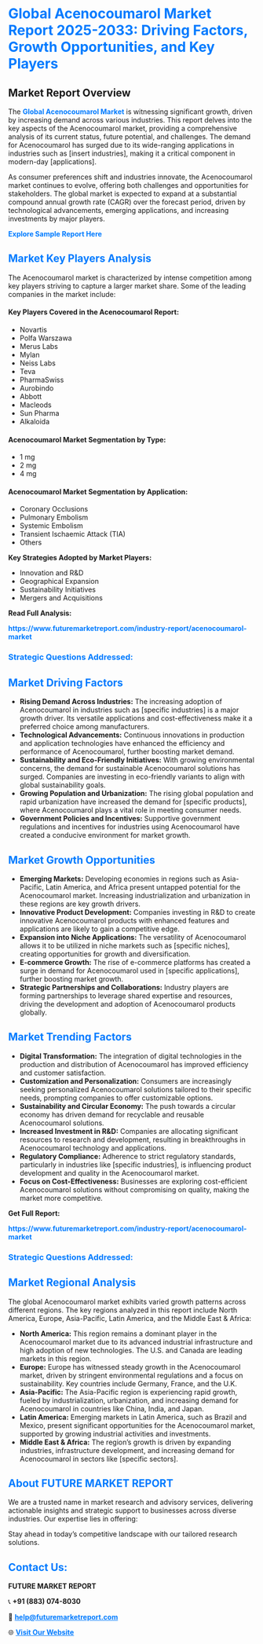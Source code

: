 <h1 style="color: #007BFF;">Global Acenocoumarol Market Report 2025-2033: Driving Factors, Growth Opportunities, and Key Players</h1>

<section id="overview">
<h2>Market Report Overview</h2>
<p>The <a href="https://www.futuremarketreport.com/industry-report/acenocoumarol-market" style="color: #007BFF; text-decoration: none;"><strong>Global Acenocoumarol Market</strong></a> is witnessing significant growth, driven by increasing demand across various industries. This report delves into the key aspects of the Acenocoumarol market, providing a comprehensive analysis of its current status, future potential, and challenges. The demand for Acenocoumarol has surged due to its wide-ranging applications in industries such as [insert industries], making it a critical component in modern-day [applications].</p>
<p>As consumer preferences shift and industries innovate, the Acenocoumarol market continues to evolve, offering both challenges and opportunities for stakeholders. The global market is expected to expand at a substantial compound annual growth rate (CAGR) over the forecast period, driven by technological advancements, emerging applications, and increasing investments by major players.</p>
</section>

<section id="overview">
<p><a href="https://www.futuremarketreport.com/request-sample/reportId=79499" style="color: #007BFF; text-decoration: none;"><strong>Explore Sample Report Here</strong></a></p>
</section>

<section id="key-players">
<h2 style="color: #007BFF;">Market Key Players Analysis</h2>
<p>The Acenocoumarol market is characterized by intense competition among key players striving to capture a larger market share. Some of the leading companies in the market include:</p>
<h4>Key Players Covered in the Acenocoumarol Report:</h4>
<ul><li>Novartis</li><li>Polfa Warszawa</li><li>Merus Labs</li><li>Mylan</li><li>Neiss Labs</li><li>Teva</li><li>PharmaSwiss</li><li>Aurobindo</li><li>Abbott</li><li>Macleods</li><li>Sun Pharma</li><li>Alkaloida</li></ul>
<h4>Acenocoumarol Market Segmentation by Type:</h4>
<ul><li>1 mg</li><li>2 mg</li><li>4 mg</li></ul>

<h4>Acenocoumarol Market Segmentation by Application:</h4>
<ul><li>Coronary Occlusions</li><li>Pulmonary Embolism</li><li>Systemic Embolism</li><li>Transient Ischaemic Attack (TIA)</li><li>Others</li></ul>
<p><strong>Key Strategies Adopted by Market Players:</strong></p>
<ul>
<li>Innovation and R&D</li>
<li>Geographical Expansion</li>
<li>Sustainability Initiatives</li>
<li>Mergers and Acquisitions</li>
</ul>
</section>

<section>
<p><strong>Read Full Analysis: </strong></p><a href="https://www.futuremarketreport.com/industry-report/acenocoumarol-market" style="color: #007BFF; text-decoration: none;"><strong>https://www.futuremarketreport.com/industry-report/acenocoumarol-market</strong></a>
<h3 style="color: #007BFF;">Strategic Questions Addressed:</h3>
</section>

<section id="driving-factors">
<h2 style="color: #007BFF;">Market Driving Factors</h2>
<ul>
<li><strong>Rising Demand Across Industries:</strong> The increasing adoption of Acenocoumarol in industries such as [specific industries] is a major growth driver. Its versatile applications and cost-effectiveness make it a preferred choice among manufacturers.</li>
<li><strong>Technological Advancements:</strong> Continuous innovations in production and application technologies have enhanced the efficiency and performance of Acenocoumarol, further boosting market demand.</li>
<li><strong>Sustainability and Eco-Friendly Initiatives:</strong> With growing environmental concerns, the demand for sustainable Acenocoumarol solutions has surged. Companies are investing in eco-friendly variants to align with global sustainability goals.</li>
<li><strong>Growing Population and Urbanization:</strong> The rising global population and rapid urbanization have increased the demand for [specific products], where Acenocoumarol plays a vital role in meeting consumer needs.</li>
<li><strong>Government Policies and Incentives:</strong> Supportive government regulations and incentives for industries using Acenocoumarol have created a conducive environment for market growth.</li>
</ul>
</section>

<section id="growth-opportunities">
<h2 style="color: #007BFF;">Market Growth Opportunities</h2>
<ul>
<li><strong>Emerging Markets:</strong> Developing economies in regions such as Asia-Pacific, Latin America, and Africa present untapped potential for the Acenocoumarol market. Increasing industrialization and urbanization in these regions are key growth drivers.</li>
<li><strong>Innovative Product Development:</strong> Companies investing in R&D to create innovative Acenocoumarol products with enhanced features and applications are likely to gain a competitive edge.</li>
<li><strong>Expansion into Niche Applications:</strong> The versatility of Acenocoumarol allows it to be utilized in niche markets such as [specific niches], creating opportunities for growth and diversification.</li>
<li><strong>E-commerce Growth:</strong> The rise of e-commerce platforms has created a surge in demand for Acenocoumarol used in [specific applications], further boosting market growth.</li>
<li><strong>Strategic Partnerships and Collaborations:</strong> Industry players are forming partnerships to leverage shared expertise and resources, driving the development and adoption of Acenocoumarol products globally.</li>
</ul>
</section>

<section id="trending-factors">
<h2 style="color: #007BFF;">Market Trending Factors</h2>
<ul>
<li><strong>Digital Transformation:</strong> The integration of digital technologies in the production and distribution of Acenocoumarol has improved efficiency and customer satisfaction.</li>
<li><strong>Customization and Personalization:</strong> Consumers are increasingly seeking personalized Acenocoumarol solutions tailored to their specific needs, prompting companies to offer customizable options.</li>
<li><strong>Sustainability and Circular Economy:</strong> The push towards a circular economy has driven demand for recyclable and reusable Acenocoumarol solutions.</li>
<li><strong>Increased Investment in R&D:</strong> Companies are allocating significant resources to research and development, resulting in breakthroughs in Acenocoumarol technology and applications.</li>
<li><strong>Regulatory Compliance:</strong> Adherence to strict regulatory standards, particularly in industries like [specific industries], is influencing product development and quality in the Acenocoumarol market.</li>
<li><strong>Focus on Cost-Effectiveness:</strong> Businesses are exploring cost-efficient Acenocoumarol solutions without compromising on quality, making the market more competitive.</li>
</ul>
</section>

<section>
<p><strong>Get Full Report: </strong></p><a href="https://www.futuremarketreport.com/industry-report/acenocoumarol-market" style="color: #007BFF; text-decoration: none;"><strong>https://www.futuremarketreport.com/industry-report/acenocoumarol-market</strong></a>
<h3 style="color: #007BFF;">Strategic Questions Addressed:</h3>
</section>


<section id="regional-analysis">
<h2 style="color: #007BFF;">Market Regional Analysis</h2>
<p>The global Acenocoumarol market exhibits varied growth patterns across different regions. The key regions analyzed in this report include North America, Europe, Asia-Pacific, Latin America, and the Middle East & Africa:</p>
<ul>
<li><strong>North America:</strong> This region remains a dominant player in the Acenocoumarol market due to its advanced industrial infrastructure and high adoption of new technologies. The U.S. and Canada are leading markets in this region.</li>
<li><strong>Europe:</strong> Europe has witnessed steady growth in the Acenocoumarol market, driven by stringent environmental regulations and a focus on sustainability. Key countries include Germany, France, and the U.K.</li>
<li><strong>Asia-Pacific:</strong> The Asia-Pacific region is experiencing rapid growth, fueled by industrialization, urbanization, and increasing demand for Acenocoumarol in countries like China, India, and Japan.</li>
<li><strong>Latin America:</strong> Emerging markets in Latin America, such as Brazil and Mexico, present significant opportunities for the Acenocoumarol market, supported by growing industrial activities and investments.</li>
<li><strong>Middle East & Africa:</strong> The region’s growth is driven by expanding industries, infrastructure development, and increasing demand for Acenocoumarol in sectors like [specific sectors].</li>
</ul>
</section>

<footer>
<h2 style="color: #007BFF;">About FUTURE MARKET REPORT</h2>
<p>We are a trusted name in market research and advisory services, delivering actionable insights and strategic support to businesses across diverse industries. Our expertise lies in offering:</p>

<p>Stay ahead in today’s competitive landscape with our tailored research solutions.</p>

<h2 style="color: #007BFF;">Contact Us:</h2>
<p><strong>FUTURE MARKET REPORT</strong></p>
<p>📞 <strong>+91 (883) 074-8030</strong></p>
<p>📧 <strong><a href="mailto:help@futuremarketreport.com" style="color: #007BFF;">help@futuremarketreport.com</a></strong></p>
<p>🌐 <strong><a href="https://www.futuremarketreport.com/" style="color: #007BFF;">Visit Our Website</a></strong></p>
</footer>
